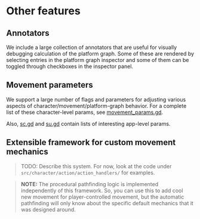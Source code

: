 # Other features

## Annotators

We include a large collection of annotators that are useful for visually debugging calculation of the platform graph. Some of these are rendered by selecting entries in the platform graph inspector and some of them can be toggled through checkboxes in the inspector panel.

## Movement parameters

We support a large number of flags and parameters for adjusting various aspects of character/movement/platform-graph behavior. For a complete list of these character-level params, see [movement_params.gd](/src/platform_graph/edge/models/movement_params.gd).

Also, [sc.gd](https://github.com/SnoringCatGames/scaffolder/blob/master/src/config/sc.gd) and [su.gd](/src/config/su.gd) contain lists of interesting app-level params.

## Extensible framework for custom movement mechanics

> TODO: Describe this system. For now, look at the code under `src/character/action/action_handlers/` for examples.

> **NOTE:** The procedural pathfinding logic is implemented independently of this framework. So, you can use this to add cool new movement for player-controlled movement, but the automatic pathfinding will only know about the specific default mechanics that it was designed around.
